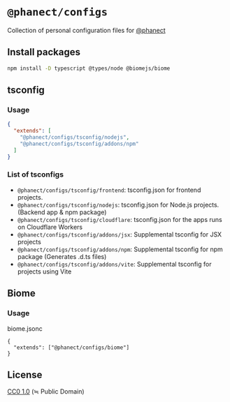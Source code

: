 # `@phanect/configs`

Collection of personal configuration files for [@phanect](https://github.com/phanect)

## Install packages

```sh
npm install -D typescript @types/node @biomejs/biome
```

## tsconfig

### Usage

```json
{
  "extends": [
    "@phanect/configs/tsconfig/nodejs",
    "@phanect/configs/tsconfig/addons/npm"
  ]
}
```

### List of tsconfigs

- `@phanect/configs/tsconfig/frontend`: tsconfig.json for frontend projects.
- `@phanect/configs/tsconfig/nodejs`: tsconfig.json for Node.js projects. (Backend app & npm package)
- `@phanect/configs/tsconfig/cloudflare`: tsconfig.json for the apps runs on Cloudflare Workers
- `@phanect/configs/tsconfig/addons/jsx`: Supplemental tsconfig for JSX projects
- `@phanect/configs/tsconfig/addons/npm`: Supplemental tsconfig for npm package (Generates .d.ts files)
- `@phanect/configs/tsconfig/addons/vite`: Supplemental tsconfig for projects using Vite

## Biome

### Usage

biome.jsonc

```jsonc
{
  "extends": ["@phanect/configs/biome"]
}
```

## License

[CC0 1.0](./LICENSE.txt) (≒ Public Domain)
